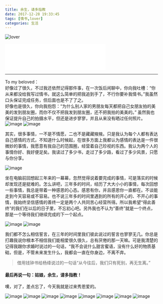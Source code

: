 ```yaml
---
title: 余生，请多指教
date: 2017-12-28 19:33:45
tags: [情书,lover] 
categories: 生活
---
```


![lover](http://ocdgyglqe.bkt.clouddn.com/6L2A0044.jpg?imageMogr2/quality/50)<br>
<html>
<iframe frameborder="no" border="0" marginwidth="0" marginheight="0" width=330 height=86 src="//music.163.com/outchain/player?type=2&id=2080139&auto=1&height=66"></iframe>
</html>

---

To my beloved：<br> 
好像过了很久，不过我还依然记得那件事，在一次饭后闲聊中，你向我吐槽：“你从来都没给我写过情书，就这么简单的把我追到手了，不行你要补我情书。”我虽然口头保证完成任务，但后面也是不了了之。<br>
好像也是很久，你向我抱怨：“为什么别人家的男朋友每天都把自己女朋友拍的美美的发到朋友圈，而你不仅不把我发到朋友圈，还不把我拍的美美的。” 虽然我也保证提升自己的拍摄水平，但还是进步寥寥，并且从来没有晒过任何照片。<br>
![image](http://ocdgyglqe.bkt.clouddn.com/12%E5%AF%B8%E7%9B%B8%E5%86%8C6L2A0214.jpg?imageMogr2/quality/50)
![image](http://ocdgyglqe.bkt.clouddn.com/6L2A0210.jpg?imageMogr2/quality/50)

其实，很多事情，一不是不情愿，二也不是藏藏掖掖。只是我认为每个人都有表达自己感情的方式，不知道什么时候起，在很多方面上我都认为感情的表达是一件很微妙的事情，我愿意有我自己的范围圈，经营着自己珍视的东西。我认为两个人的事情你好、我好便足矣。我读过了多少书，走过了多少路，看过了多少风景，只愿与你分享。<br>

![image](http://ocdgyglqe.bkt.clouddn.com/6L2A0132.jpg?imageMogr2/quality/50)

坐在电脑前回想起三年来的一幕幕，忽然觉得说着要完成的事情，可是落实的时候却发现还是挺难的。怎么讲吧，三年多的时间，经历了大大小小的事情，每次回想一些事情，我总是带着一种感恩的心态。感恩有你，并且感恩你一直都在。不谈能走到今天容易或不容易。也不说三年多的时间里遇到的所有的开心的、不开心的事情，我始终坚信感情的善终一定是两个人共同苦心经营所得。所以我希望“得此善终”的我们在以后的日子里，不忘初心吧。另外我也不认为“善终”就是一个终点，那是一个等待我们继续完成的下一个起点。

![image](http://ocdgyglqe.bkt.clouddn.com/6L2A0056.jpg?imageMogr2/quality/50)
![image](http://ocdgyglqe.bkt.clouddn.com/6L2A0069.jpg?imageMogr2/quality/50)

我们都不怎么相信誓言，在三年的时间里我们彼此说过的誓言也寥寥无几。你总是打趣我说你根本不相信我们能相爱很久很久，总有厌倦的那一天嘛。可是我清楚的记得我跟你求婚时说过的一句话，“我不会说什么甜言蜜语，没有什么好的物质基础，但是，不管未来发生什么，我都会一直在你身边，不离不弃。
> 借用钱钟书给杨绛说过的一句话“从今往后，我们只有死别，再无生离。”

#### 最后再说一句：姑娘，余生，请多指教！

噢，对了，差点忘了，今天我就是过来秀恩爱的。

![image](http://ocdgyglqe.bkt.clouddn.com/6L2A0269.jpg?imageMogr2/quality/50)
![image](http://ocdgyglqe.bkt.clouddn.com/6L2A0282.jpg?imageMogr2/quality/50)
![image](http://ocdgyglqe.bkt.clouddn.com/6L2A0291.jpg?imageMogr2/quality/50)
![image](http://ocdgyglqe.bkt.clouddn.com/6L2A0043.jpg?imageMogr2/quality/50)
![image](http://ocdgyglqe.bkt.clouddn.com/6L2A0076.jpg?imageMogr2/quality/50)
![image](http://ocdgyglqe.bkt.clouddn.com/6L2A0235%E4%B8%8D%E5%90%8C%E7%BB%84.jpg?imageMogr2/quality/50)
![image](http://ocdgyglqe.bkt.clouddn.com/6L2A0134%E5%A4%A7.jpg?imageMogr2/quality/50)
![image](http://ocdgyglqe.bkt.clouddn.com/6L2A0049.jpg?imageMogr2/quality/50)